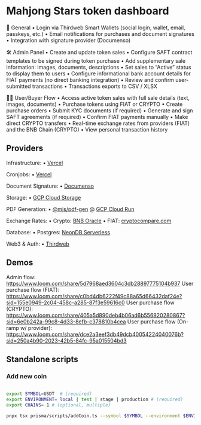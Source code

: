 # Mahjong Stars token dashboard

🔐 General
• Login via Thirdweb Smart Wallets (social login, wallet, email, passkeys, etc.)
• Email notifications for purchases and document signatures
• Integration with signature provider (Documenso)

🛠️ Admin Panel
• Create and update token sales
• Configure SAFT contract templates to be signed during token purchase
• Add supplementary sale information: images, documents, descriptions
• Set sales to “Active” status to display them to users
• Configure informational bank account details for FIAT payments (no direct banking integration)
• Review and confirm user-submitted transactions
• Transactions exports to CSV / XLSX

🧑‍💼 User/Buyer Flow
• Access active token sales with full sale details (text, images, documents)
• Purchase tokens using FIAT or CRYPTO
• Create purchase orders
• Submit KYC documents (if required)
• Generate and sign SAFT agreements (if required)
• Confirm FIAT payments manually
• Make direct CRYPTO transfers
• Real-time exchange rates from providers (FIAT) and the BNB Chain (CRYPTO)
• View personal transaction history

## Providers

Infrastructure:
• [Vercel](https://vercel.com)

Cronjobs:
• [Vercel](https://vercel.com/docs/cron-jobs)

Document Signature:
• [Documenso](https://documenso.com)

Storage:
• [GCP Cloud Storage](https://cloud.google.com/storage)

PDF Generation:
• [@mjs/pdf-gen](../packages/pdf-gen) @ [GCP Cloud Run](https://cloud.google.com/run)

Exchange Rates:
• Crypto: [BNB Oracle](https://docs.bnbchain.org/docs/oracle-relayer)
• FIAT: [cryptocompare.com](https://www.cryptocompare.com)

Database:
• Postgres: [NeonDB Serverless](https://console.neon.tech/)

Web3 & Auth:
• [Thirdweb](https://thirdweb.com)

## Demos

Admin flow: https://www.loom.com/share/5d7968aed3604c3db28897775104b937
User purchase flow (FIAT): https://www.loom.com/share/c0bd4db6222f49c88a65d66432daf24e?sid=155e0949-2c04-458c-a285-87f3e59616c0
User purchase flow (CRYPTO): https://www.loom.com/share/405a5d890deb4b06ad6b556920280867?sid=6e0b242a-99c8-4d33-8efb-c378810b4cea
User purchase flow (On-ramp w/ provider): https://www.loom.com/share/dce2a3eef3db49dcb40054224040076b?sid=250a4b90-2023-42b5-84fc-95a015504bd3

## Standalone scripts

### Add new coin

```sh

export SYMBOL=USDT  # (required)
export ENVIRONMENT= local | test | stage | production # (required)
export CHAINS= 1 # (optional, multiple)

pnpx tsx prisma/scripts/addCoin.ts --symbol $SYMBOL --environment $ENVIRONMENT --chain $CHAINS

```
